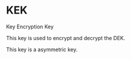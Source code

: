 # KEK

Key Encryption Key

This key is used to encrypt and decrypt the DEK.

This key is a asymmetric key.
